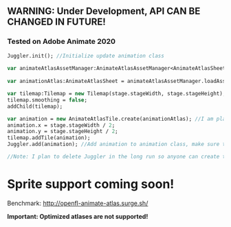 ## WARNING: **Under Development**, API CAN BE CHANGED IN FUTURE!
### Tested on Adobe Animate 2020

```haxe
Juggler.init(); //Initialize update animation class
    
var animateAtlasAssetManager:AnimateAtlasAssetManager<AnimateAtlasSheet> = new AnimateAtlasAssetManager<AnimateAtlasSheet>(AnimateAtlasSheet);
    
var animationAtlas:AnimateAtlasSheet = animateAtlasAssetManager.loadAssetSync("assets/ninja-girl");

var tilemap:Tilemap = new Tilemap(stage.stageWidth, stage.stageHeight);
tilemap.smoothing = false;
addChild(tilemap);

var animation = new AnimateAtlasTile.create(animationAtlas); //I am planning to make the API similar to flash's DisplayObject API.
animation.x = stage.stageWidth / 2;
animation.y = stage.stageHeight / 2;
tilemap.addTile(animation);
Juggler.add(animation); //Add animation to animation class, make sure to call "Juggler.remove(animation);" when you're done with the animation.

//Note: I plan to delete Juggler in the long run so anyone can create their own animation update solution.
```

# Sprite support coming soon!

Benchmark: http://openfl-animate-atlas.surge.sh/

**Important: Optimized atlases are not supported!**
